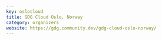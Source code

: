 ```yaml
---
key: oslocloud
title: GDG Cloud Oslo, Norway
category: organizers
website: https://gdg.community.dev/gdg-cloud-oslo-norway/
---
```

